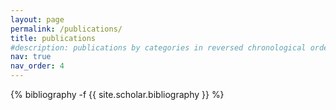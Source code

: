 ```yaml
---
layout: page
permalink: /publications/
title: publications
#description: publications by categories in reversed chronological order. #generated by jekyll-scholar.
nav: true
nav_order: 4
---
```

<!-- _pages/publications.md -->
<div class="publications">

{% bibliography -f {{ site.scholar.bibliography }} %}

</div>
